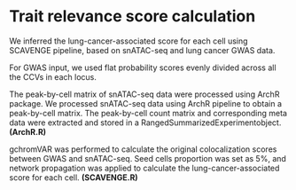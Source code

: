 # Trait relevance score calculation

We inferred the lung-cancer-associated score for each cell using SCAVENGE pipeline, based on snATAC-seq and lung cancer GWAS data.

For GWAS input, we used flat probability scores evenly divided across all the CCVs in each locus.

The peak-by-cell matrix of snATAC-seq data were processed using ArchR package. We processed snATAC-seq data using ArchR pipeline to obtain a peak-by-cell matrix. The peak-by-cell count matrix and corresponding meta data were extracted and stored in a RangedSummarizedExperimentobject. **(ArchR.R)**

gchromVAR was performed to calculate the original colocalization scores between GWAS and snATAC-seq. Seed cells proportion was set as 5%, and network propagation was applied to calculate the lung-cancer-associated score for each cell. **(SCAVENGE.R)**